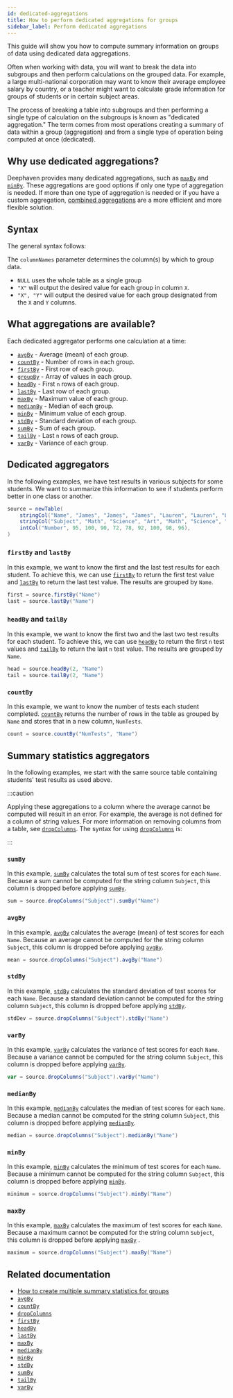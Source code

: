 ```yaml
---
id: dedicated-aggregations
title: How to perform dedicated aggregations for groups
sidebar_label: Perform dedicated aggregations
---
```


This guide will show you how to compute summary information on groups of data using dedicated data aggregations.

Often when working with data, you will want to break the data into subgroups and then perform calculations on the grouped data. For example, a large multi-national corporation may want to know their average employee salary by country, or a teacher might want to calculate grade information for groups of students or in certain subject areas.

The process of breaking a table into subgroups and then performing a single type of calculation on the subgroups is known as "dedicated aggregation." The term comes from most operations creating a summary of data within a group (aggregation) and from a single type of operation being computed at once (dedicated).

## Why use dedicated aggregations?

Deephaven provides many dedicated aggregations, such as [`maxBy`](../reference/table-operations/group-and-aggregate/maxBy.md) and [`minBy`](../reference/table-operations/group-and-aggregate/minBy.md). These aggregations are good options if only one type of aggregation is needed. If more than one type of aggregation is needed or if you have a custom aggregation, [combined aggregations](./combined-aggregations.md) are a more efficient and more flexible solution.

## Syntax

The general syntax follows:

The `columnNames` parameter determines the column(s) by which to group data.

- `NULL` uses the whole table as a single group
- `"X"` will output the desired value for each group in column `X`.
- `"X", "Y"` will output the desired value for each group designated from the `X` and `Y` columns.

## What aggregations are available?

Each dedicated aggregator performs one calculation at a time:

- [`avgBy`](../reference/table-operations/group-and-aggregate/avgBy.md) - Average (mean) of each group.
- [`countBy`](../reference/table-operations/group-and-aggregate/countBy.md) - Number of rows in each group.
- [`firstBy`](../reference/table-operations/group-and-aggregate/firstBy.md) - First row of each group.
- [`groupBy`](../reference/table-operations/group-and-aggregate/groupBy.md) - Array of values in each group.
- [`headBy`](../reference/table-operations/group-and-aggregate/headBy.md) - First `n` rows of each group.
- [`lastBy`](../reference/table-operations/group-and-aggregate/lastBy.md) - Last row of each group.
- [`maxBy`](../reference/table-operations/group-and-aggregate/maxBy.md) - Maximum value of each group.
- [`medianBy`](../reference/table-operations/group-and-aggregate/medianBy.md) - Median of each group.
- [`minBy`](../reference/table-operations/group-and-aggregate/minBy.md) - Minimum value of each group.
- [`stdBy`](../reference/table-operations/group-and-aggregate/stdBy.md) - Standard deviation of each group.
- [`sumBy`](../reference/table-operations/group-and-aggregate/sumBy.md) - Sum of each group.
- [`tailBy`](../reference/table-operations/group-and-aggregate/tailBy.md) - Last `n` rows of each group.
- [`varBy`](../reference/table-operations/group-and-aggregate/varBy.md) - Variance of each group.

## Dedicated aggregators

In the following examples, we have test results in various subjects for some students. We want to summarize this information to see if students perform better in one class or another.

```groovy test-set=1
source = newTable(
    stringCol("Name", "James", "James", "James", "Lauren", "Lauren", "Lauren", "Zoey", "Zoey", "Zoey"),
    stringCol("Subject", "Math", "Science", "Art", "Math", "Science", "Art", "Math", "Science", "Art"),
    intCol("Number", 95, 100, 90, 72, 78, 92, 100, 98, 96),
)
```

### `firstBy` and `lastBy`

In this example, we want to know the first and the last test results for each student. To achieve this, we can use [`firstBy`](../reference/table-operations/group-and-aggregate/firstBy.md) to return the first test value and [`lastBy`](../reference/table-operations/group-and-aggregate/lastBy.md) to return the last test value. The results are grouped by `Name`.

```groovy test-set=1 order=first,last
first = source.firstBy("Name")
last = source.lastBy("Name")
```

### `headBy` and `tailBy`

In this example, we want to know the first two and the last two test results for each student. To achieve this, we can use [`headBy`](../reference/table-operations/group-and-aggregate/headBy.md) to return the first `n` test values and [`tailBy`](../reference/table-operations/group-and-aggregate/tailBy.md) to return the last `n` test value. The results are grouped by `Name`.

```groovy test-set=1 order=head,tail
head = source.headBy(2, "Name")
tail = source.tailBy(2, "Name")
```

### `countBy`

In this example, we want to know the number of tests each student completed. [`countBy`](../reference/table-operations/group-and-aggregate/countBy.md) returns the number of rows in the table as grouped by `Name` and stores that in a new column, `NumTests`.

```groovy test-set=1
count = source.countBy("NumTests", "Name")
```

## Summary statistics aggregators

In the following examples, we start with the same source table containing students' test results as used above.

:::caution

Applying these aggregations to a column where the average cannot be computed will result in an error. For example, the average is not defined for a column of string values. For more information on removing columns from a table, see [`dropColumns`](../reference/table-operations/select/drop-columns.md). The syntax for using [`dropColumns`](../reference/table-operations/select/drop-columns.md) is:

:::

### `sumBy`

In this example, [`sumBy`](../reference/table-operations/group-and-aggregate/sumBy.md) calculates the total sum of test scores for each `Name`. Because a sum cannot be computed for the string column `Subject`, this column is dropped before applying [`sumBy`](../reference/table-operations/group-and-aggregate/sumBy.md).

```groovy test-set=1
sum = source.dropColumns("Subject").sumBy("Name")
```

### `avgBy`

In this example, [`avgBy`](../reference/table-operations/group-and-aggregate/avgBy.md) calculates the average (mean) of test scores for each `Name`. Because an average cannot be computed for the string column `Subject`, this column is dropped before applying [`avgBy`](../reference/table-operations/group-and-aggregate/avgBy.md).

```groovy test-set=1
mean = source.dropColumns("Subject").avgBy("Name")
```

### `stdBy`

In this example, [`stdBy`](../reference/table-operations/group-and-aggregate/stdBy.md) calculates the standard deviation of test scores for each `Name`. Because a standard deviation cannot be computed for the string column `Subject`, this column is dropped before applying [`stdBy`](../reference/table-operations/group-and-aggregate/stdBy.md).

```groovy test-set=1
stdDev = source.dropColumns("Subject").stdBy("Name")
```

### `varBy`

In this example, [`varBy`](../reference/table-operations/group-and-aggregate/varBy.md) calculates the variance of test scores for each `Name`. Because a variance cannot be computed for the string column `Subject`, this column is dropped before applying [`varBy`](../reference/table-operations/group-and-aggregate/varBy.md).

```groovy test-set=1
var = source.dropColumns("Subject").varBy("Name")
```

### `medianBy`

In this example, [`medianBy`](../reference/table-operations/group-and-aggregate/medianBy.md) calculates the median of test scores for each `Name`. Because a median cannot be computed for the string column `Subject`, this column is dropped before applying [`medianBy`](../reference/table-operations/group-and-aggregate/medianBy.md).

```groovy test-set=1
median = source.dropColumns("Subject").medianBy("Name")
```

### `minBy`

In this example, [`minBy`](../reference/table-operations/group-and-aggregate/minBy.md) calculates the minimum of test scores for each `Name`. Because a minimum cannot be computed for the string column `Subject`, this column is dropped before applying [`minBy`](../reference/table-operations/group-and-aggregate/minBy.md).

```groovy test-set=1
minimum = source.dropColumns("Subject").minBy("Name")
```

### `maxBy`

In this example, [`maxBy`](../reference/table-operations/group-and-aggregate/maxBy.md) calculates the maximum of test scores for each `Name`. Because a maximum cannot be computed for the string column `Subject`, this column is dropped before applying [`maxBy`](../reference/table-operations/group-and-aggregate/maxBy.md) .

```groovy test-set=1
maximum = source.dropColumns("Subject").maxBy("Name")
```

## Related documentation

- [How to create multiple summary statistics for groups](./combined-aggregations.md)
- [`avgBy`](../reference/table-operations/group-and-aggregate/avgBy.md)
- [`countBy`](../reference/table-operations/group-and-aggregate/countBy.md)
- [`dropColumns`](../reference/table-operations/select/drop-columns.md)
- [`firstBy`](../reference/table-operations/group-and-aggregate/firstBy.md)
- [`headBy`](../reference/table-operations/group-and-aggregate/headBy.md)
- [`lastBy`](../reference/table-operations/group-and-aggregate/lastBy.md)
- [`maxBy`](../reference/table-operations/group-and-aggregate/maxBy.md)
- [`medianBy`](../reference/table-operations/group-and-aggregate/medianBy.md)
- [`minBy`](../reference/table-operations/group-and-aggregate/minBy.md)
- [`stdBy`](../reference/table-operations/group-and-aggregate/stdBy.md)
- [`sumBy`](../reference/table-operations/group-and-aggregate/sumBy.md)
- [`tailBy`](../reference/table-operations/group-and-aggregate/tailBy.md)
- [`varBy`](../reference/table-operations/group-and-aggregate/varBy.md)

